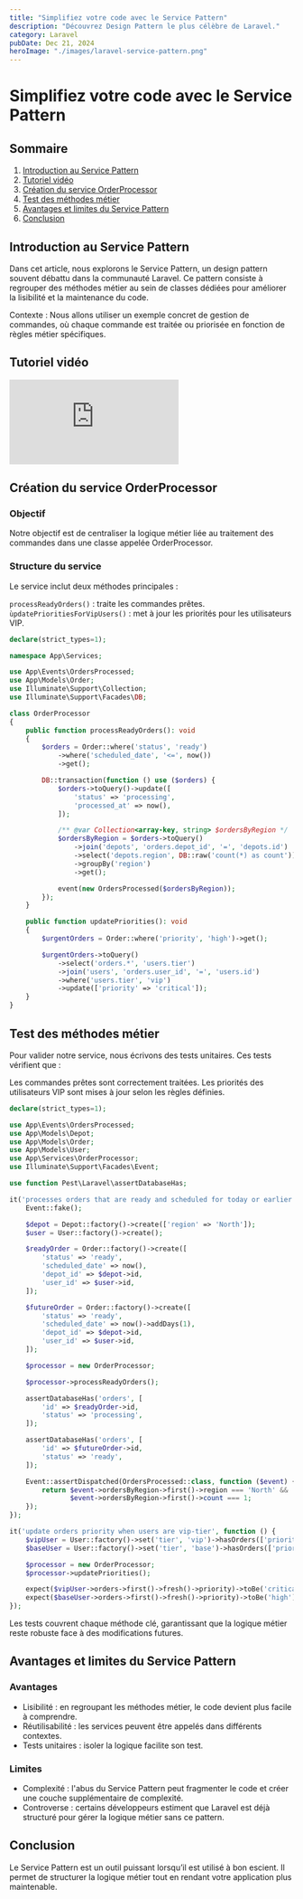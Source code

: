 ```yaml
---
title: "Simplifiez votre code avec le Service Pattern"
description: "Découvrez Design Pattern le plus célèbre de Laravel."
category: Laravel
pubDate: Dec 21, 2024
heroImage: "./images/laravel-service-pattern.png"
---
```


# Simplifiez votre code avec le Service Pattern

## Sommaire
1. [Introduction au Service Pattern](#introduction-au-service-pattern)
2. [Tutoriel vidéo](#tutorielvideo)
3. [Création du service OrderProcessor](#order-processor)
4. [Test des méthodes métier](#test-des-methodes-metier)
5. [Avantages et limites du Service Pattern](#avantages-limites)
6. [Conclusion](#conclusion)

## Introduction au Service Pattern <a name="introduction-au-service-pattern"></a>

Dans cet article, nous explorons le Service Pattern, un design pattern souvent débattu dans la communauté Laravel. Ce pattern consiste à regrouper des méthodes métier au sein de classes dédiées pour améliorer la lisibilité et la maintenance du code.

Contexte : Nous allons utiliser un exemple concret de gestion de commandes, où chaque commande est traitée ou priorisée en fonction de règles métier spécifiques.

## Tutoriel vidéo <a name="tutorielvideo"></a>

<iframe class="w-full aspect-video rounded-md" src="https://www.youtube.com/embed/XQrQGtwdJNo" loading="lazy" frameborder="0" allowfullscreen></iframe>

## Création du service OrderProcessor <a name="order-processor"></a>

### Objectif
Notre objectif est de centraliser la logique métier liée au traitement des commandes dans une classe appelée OrderProcessor.

### Structure du service
Le service inclut deux méthodes principales :

`processReadyOrders()` : traite les commandes prêtes.
`̀updatePrioritiesForVipUsers()` : met à jour les priorités pour les utilisateurs VIP.

```php
declare(strict_types=1);

namespace App\Services;

use App\Events\OrdersProcessed;
use App\Models\Order;
use Illuminate\Support\Collection;
use Illuminate\Support\Facades\DB;

class OrderProcessor
{
    public function processReadyOrders(): void
    {
        $orders = Order::where('status', 'ready')
            ->where('scheduled_date', '<=', now())
            ->get();

        DB::transaction(function () use ($orders) {
            $orders->toQuery()->update([
                'status' => 'processing',
                'processed_at' => now(),
            ]);

            /** @var Collection<array-key, string> $ordersByRegion */
            $ordersByRegion = $orders->toQuery()
                ->join('depots', 'orders.depot_id', '=', 'depots.id')
                ->select('depots.region', DB::raw('count(*) as count'))
                ->groupBy('region')
                ->get();

            event(new OrdersProcessed($ordersByRegion));
        });
    }

    public function updatePriorities(): void
    {
        $urgentOrders = Order::where('priority', 'high')->get();

        $urgentOrders->toQuery()
            ->select('orders.*', 'users.tier')
            ->join('users', 'orders.user_id', '=', 'users.id')
            ->where('users.tier', 'vip')
            ->update(['priority' => 'critical']);
    }
}
```

## Test des méthodes métier <a name="test-des-methodes-metier"></a>

Pour valider notre service, nous écrivons des tests unitaires. Ces tests vérifient que :

Les commandes prêtes sont correctement traitées.
Les priorités des utilisateurs VIP sont mises à jour selon les règles définies.

```php
declare(strict_types=1);

use App\Events\OrdersProcessed;
use App\Models\Depot;
use App\Models\Order;
use App\Models\User;
use App\Services\OrderProcessor;
use Illuminate\Support\Facades\Event;

use function Pest\Laravel\assertDatabaseHas;

it('processes orders that are ready and scheduled for today or earlier', function () {
    Event::fake();

    $depot = Depot::factory()->create(['region' => 'North']);
    $user = User::factory()->create();

    $readyOrder = Order::factory()->create([
        'status' => 'ready',
        'scheduled_date' => now(),
        'depot_id' => $depot->id,
        'user_id' => $user->id,
    ]);

    $futureOrder = Order::factory()->create([
        'status' => 'ready',
        'scheduled_date' => now()->addDays(1),
        'depot_id' => $depot->id,
        'user_id' => $user->id,
    ]);

    $processor = new OrderProcessor;

    $processor->processReadyOrders();

    assertDatabaseHas('orders', [
        'id' => $readyOrder->id,
        'status' => 'processing',
    ]);

    assertDatabaseHas('orders', [
        'id' => $futureOrder->id,
        'status' => 'ready',
    ]);

    Event::assertDispatched(OrdersProcessed::class, function ($event) {
        return $event->ordersByRegion->first()->region === 'North' &&
               $event->ordersByRegion->first()->count === 1;
    });
});

it('update orders priority when users are vip-tier', function () {
    $vipUser = User::factory()->set('tier', 'vip')->hasOrders(['priority' => 'high'])->create();
    $baseUser = User::factory()->set('tier', 'base')->hasOrders(['priority' => 'high'])->create();

    $processor = new OrderProcessor;
    $processor->updatePriorities();

    expect($vipUser->orders->first()->fresh()->priority)->toBe('critical');
    expect($baseUser->orders->first()->fresh()->priority)->toBe('high');
});
```

Les tests couvrent chaque méthode clé, garantissant que la logique métier reste robuste face à des modifications futures.

## Avantages et limites du Service Pattern <a name="avantages-limites"></a>

### Avantages
* Lisibilité : en regroupant les méthodes métier, le code devient plus facile à comprendre.
* Réutilisabilité : les services peuvent être appelés dans différents contextes.
* Tests unitaires : isoler la logique facilite son test.

### Limites
* Complexité : l'abus du Service Pattern peut fragmenter le code et créer une couche supplémentaire de complexité.
* Controverse : certains développeurs estiment que Laravel est déjà structuré pour gérer la logique métier sans ce pattern.

## Conclusion <a name="conclusion"></a>
Le Service Pattern est un outil puissant lorsqu’il est utilisé à bon escient. Il permet de structurer la logique métier tout en rendant votre application plus maintenable.